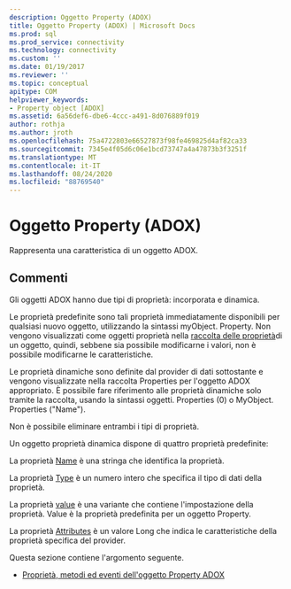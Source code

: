 ```yaml
---
description: Oggetto Property (ADOX)
title: Oggetto Property (ADOX) | Microsoft Docs
ms.prod: sql
ms.prod_service: connectivity
ms.technology: connectivity
ms.custom: ''
ms.date: 01/19/2017
ms.reviewer: ''
ms.topic: conceptual
apitype: COM
helpviewer_keywords:
- Property object [ADOX]
ms.assetid: 6a56def6-dbe6-4ccc-a491-8d076889f019
author: rothja
ms.author: jroth
ms.openlocfilehash: 75a4722803e66527873f98fe469825d4af82ca33
ms.sourcegitcommit: 7345e4f05d6c06e1bcd73747a4a47873b3f3251f
ms.translationtype: MT
ms.contentlocale: it-IT
ms.lasthandoff: 08/24/2020
ms.locfileid: "88769540"
---
```

# <a name="property-object-adox"></a>Oggetto Property (ADOX)
Rappresenta una caratteristica di un oggetto ADOX.  
  
## <a name="remarks"></a>Commenti  
 Gli oggetti ADOX hanno due tipi di proprietà: incorporata e dinamica.  
  
 Le proprietà predefinite sono tali proprietà immediatamente disponibili per qualsiasi nuovo oggetto, utilizzando la sintassi myObject. Property. Non vengono visualizzati come oggetti proprietà nella [raccolta delle proprietà](../ado-api/properties-collection-ado.md)di un oggetto, quindi, sebbene sia possibile modificarne i valori, non è possibile modificarne le caratteristiche.  
  
 Le proprietà dinamiche sono definite dal provider di dati sottostante e vengono visualizzate nella raccolta Properties per l'oggetto ADOX appropriato.  È possibile fare riferimento alle proprietà dinamiche solo tramite la raccolta, usando la sintassi oggetti. Properties (0) o MyObject. Properties ("Name").  
  
 Non è possibile eliminare entrambi i tipi di proprietà.  
  
 Un oggetto proprietà dinamica dispone di quattro proprietà predefinite:  
  
 La proprietà [Name](../ado-api/name-property-ado.md) è una stringa che identifica la proprietà.  
  
 La proprietà [Type](../ado-api/type-property-ado.md) è un numero intero che specifica il tipo di dati della proprietà.  
  
 La proprietà [value](../ado-api/value-property-ado.md) è una variante che contiene l'impostazione della proprietà. Value è la proprietà predefinita per un oggetto Property.  
  
 La proprietà [Attributes](../ado-api/attributes-property-ado.md) è un valore Long che indica le caratteristiche della proprietà specifica del provider.  
  
 Questa sezione contiene l'argomento seguente.  
  
-   [Proprietà, metodi ed eventi dell'oggetto Property ADOX](./adox-property-object-properties-methods-and-events.md)